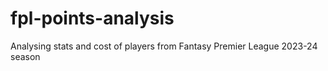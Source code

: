 # fpl-points-analysis
Analysing stats and cost of players from Fantasy Premier League 2023-24 season
